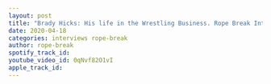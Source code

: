 ```yaml
---
layout: post
title: "Brady Hicks: His life in the Wrestling Business. Rope Break Interviews"
date: 2020-04-18
categories: interviews rope-break
author: rope-break
spotify_track_id: 
youtube_video_id: 0qNvf82O1vI
apple_track_id: 
---
```


